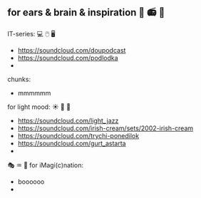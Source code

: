 ## for ears & brain & inspiration  :musical_score:  :radio:  :musical_keyboard:

IT-series: 💻 🖱️ 🖥️ 
- https://soundcloud.com/doupodcast
- https://soundcloud.com/podlodka
- 

chunks:
- mmmmmm

for light mood:  :sunny:  :milky_way:  :rainbow:
- https://soundcloud.com/light_jazz
- https://soundcloud.com/irish-cream/sets/2002-irish-cream
- https://soundcloud.com/trychi-ponedilok
- https://soundcloud.com/gurt_astarta
- 

:performing_arts:  :aquarius:  :heart_decoration:  for iMagi(c)nation: 
- boooooo
- 
